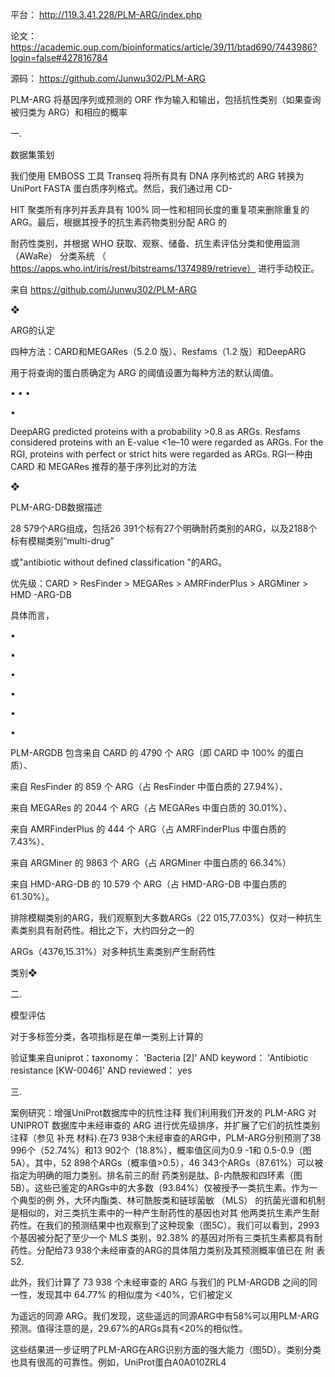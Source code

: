 

平台： http://119.3.41.228/PLM-ARG/index.php

论文： https://academic.oup.com/bioinformatics/article/39/11/btad690/7443986?login=false#427816784

源码： https://github.com/Junwu302/PLM-ARG

PLM-ARG 将基因序列或预测的 ORF 作为输入和输出，包括抗性类别（如果查询被归类为 ARG）和相应的概率

一.

数据集策划

我们使用 EMBOSS 工具 Transeq 将所有具有 DNA 序列格式的 ARG 转换为 UniPort FASTA 蛋白质序列格式。然后，我们通过用 CD-

HIT 聚类所有序列并丢弃具有 100% 同一性和相同长度的重复项来删除重复的 ARG。最后，根据其授予的抗生素药物类别分配 ARG 的

耐药性类别，并根据 WHO 获取、观察、储备、抗生素评估分类和使用监测 （AWaRe） 分类系统
（ https://apps.who.int/iris/rest/bitstreams/1374989/retrieve） 进行手动校正。

来自 <https://github.com/Junwu302/PLM-ARG>

❖

ARG的认定

四种方法：CARD和MEGARes（5.2.0 版）、Resfams（1.2 版）和DeepARG

用于将查询的蛋白质确定为 ARG 的阈值设置为每种方法的默认阈值。

•
•
•

•

DeepARG predicted proteins with a probability >0.8 as ARGs.
Resfams considered proteins with an E-value <1e–10 were regarded as ARGs.
For the RGI, proteins with perfect or strict hits were regarded as ARGs.
RGI一种由 CARD 和 MEGARes 推荐的基于序列比对的方法

❖

PLM-ARG-DB数据描述

28 579个ARG组成，包括26 391个标有27个明确耐药类别的ARG，以及2188个标有模糊类别“multi-drug”

或"antibiotic without defined classification "的ARG。

优先级：CARD > ResFinder > MEGARes > AMRFinderPlus > ARGMiner > HMD -ARG-DB

具体而言，

•

•

•

•

•

•

PLM-ARGDB 包含来自 CARD 的 4790 个 ARG（即 CARD 中 100% 的蛋白质）、

来自 ResFinder 的 859 个 ARG（占 ResFinder 中蛋白质的 27.94%）、

来自 MEGARes 的 2044 个 ARG（占 MEGARes 中蛋白质的 30.01%）、

来自 AMRFinderPlus 的 444 个 ARG（占 AMRFinderPlus 中蛋白质的 7.43%）、

来自 ARGMiner 的 9863 个 ARG（占 ARGMiner 中蛋白质的 66.34%）

来自 HMD-ARG-DB 的 10 579 个 ARG（占 HMD-ARG-DB 中蛋白质的 61.30%）。

排除模糊类别的ARG，我们观察到大多数ARGs（22 015,77.03%）仅对一种抗生素类别具有耐药性。相比之下，大约四分之一的

ARGs（4376,15.31%）对多种抗生素类别产生耐药性

类别❖

二.

模型评估

对于多标签分类，各项指标是在单一类别上计算的

验证集来自uniprot：taxonomy： 'Bacteria [2]' AND keyword： 'Antibiotic resistance [KW-0046]' AND reviewed： yes

三.

案例研究：增强UniProt数据库中的抗性注释
我们利用我们开发的 PLM-ARG 对 UNIPROT 数据库中未经审查的 ARG 进行优先级排序，并扩展了它们的抗性类别注释（参见 补充
材料).在73 938个未经审查的ARG中，PLM-ARG分别预测了38 996个（52.74%）和13 902个（18.8%），概率值区间为0.9 -1和
0.5-0.9（图5A）。其中，52 898个ARGs（概率值>0.5），46 343个ARGs（87.61%）可以被指定为明确的阻力类别。排名前三的耐
药类别是肽、β-内酰胺和四环素（图 5B）。这些已鉴定的ARGs中的大多数（93.84%）仅被授予一类抗生素。作为一个典型的例
外，大环内酯类、林可酰胺类和链球菌敏 （MLS） 的抗菌光谱和机制是相似的，对三类抗生素中的一种产生耐药性的基因也对其
他两类抗生素产生耐药性。在我们的预测结果中也观察到了这种现象（图5C）。我们可以看到，2993 个基因被分配了至少一个
MLS 类别，92.38% 的基因对所有三类抗生素都具有耐药性。分配给73 938个未经审查的ARG的具体阻力类别及其预测概率值已在 附
表S2.

此外，我们计算了 73 938 个未经审查的 ARG 与我们的 PLM-ARGDB 之间的同一性，发现其中 64.77% 的相似度为 <40%，它们被定义

为遥远的同源 ARG。我们发现，这些遥远的同源ARG中有58%可以用PLM-ARG预测。值得注意的是，29.67%的ARGs具有<20%的相似性。

这些结果进一步证明了PLM-ARG在ARG识别方面的强大能力（图5D）。类别分类也具有很高的可靠性。例如，UniProt蛋白A0A010ZRL4

